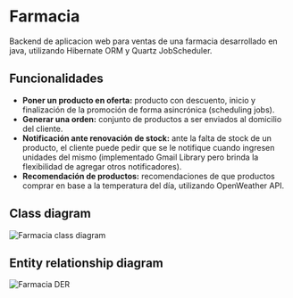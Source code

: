 # Farmacia
Backend de aplicacion web para ventas de una farmacia desarrollado en java, utilizando Hibernate ORM y Quartz JobScheduler.

## Funcionalidades
* **Poner un producto en oferta:** producto con descuento, inicio y finalización de la promoción de forma asincrónica (scheduling jobs).
* **Generar una orden:** conjunto de productos a ser enviados al domicilio del cliente.
* **Notificación ante renovación de stock:** ante la falta de stock de un producto, el cliente puede pedir que se le notifique cuando ingresen unidades del mismo (implementado Gmail Library pero brinda la flexibilidad de agregar otros notificadores).
* **Recomendación de productos:** recomendaciones de que productos comprar en base a la temperatura del día, utilizando OpenWeather API.

## Class diagram
![Farmacia class diagram](https://i.imgur.com/ADbs7Hx.jpg)
## Entity relationship diagram
![Farmacia DER](https://i.imgur.com/TfvuUvc.jpg)
